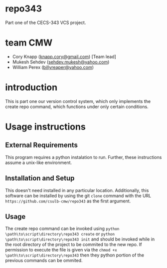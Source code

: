 # repo343
Part one of the CECS-343 VCS project.

# team CMW
* Cory Knapp (knapp.cory@gmail.com) [Team lead]
* Mukesh Sehdev (sehdev.mukesh@yahoo.com)
* William Perex (billyreaper@yahoo.com)

# introduction
This is part one our version control system, which only implements the
create repo command, which functions under only certain conditions.

# Usage instructions
## External Requirements
This program requires a python instalation to run.  Further, these
instructions assume a unix-like environment.

## Installation and Setup
This doesn't need installed in any particular location.  Additionally,
this software can be installed by using the git `clone` command with the
URL `https://github.com/csulb-cmw/repo343` as the first argument.

## Usage
The create repo command can be invoked using
`python \path\to\script\directory\repo343 create` or 
`python \path\to\script\directory\repo343 init`
and should be invoked while in the root directory of the project to be
commited to the new repo.  If permission to execute the file is given via
the `chmod +x \path\to\script\directory\repo343` then they python portion
of the previous commands can be ommited.
